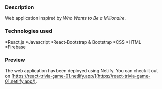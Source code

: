 ### Description
Web application inspired by *Who Wants to Be a Millionaire*.

### Technologies used
*React.js
*Javascript
*React-Bootstrap & Bootstrap
*CSS
*HTML
*Firebase

### Preview 
The web application has been deployed using Netlify.
You can check it out on [https://react-trivia-game-01.netlify.app/](https://react-trivia-game-01.netlify.app/).